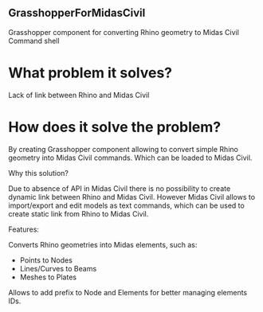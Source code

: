 ## GrasshopperForMidasCivil
Grasshopper component for converting Rhino geometry to Midas Civil Command shell

# What problem it solves?
Lack of link between Rhino and Midas Civil

# How does it solve the problem?
By creating Grasshopper component allowing to convert simple Rhino geometry into Midas Civil commands. Which can be loaded to Midas Civil.

Why this solution?

Due to absence of API in Midas Civil there is no possibility to create dynamic link between Rhino and Midas Civil. However Midas Civil allows to import/export and edit
models as text commands, which can be used to create static link from Rhino to Midas Civil.

Features:

Converts Rhino geometries into Midas elements, such as:
- Points to Nodes
- Lines/Curves to Beams
- Meshes to Plates

Allows to add prefix to Node and Elements for better managing elements IDs.
